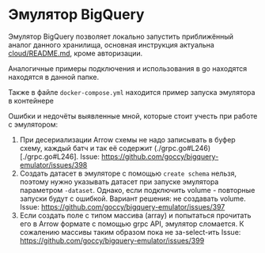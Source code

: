# Эмулятор BigQuery

Эмулятор BigQuery позволяет локально запустить приближённый аналог данного хранилища, 
основная инструкция актуальна [cloud/README.md](../cloud/README.md), кроме авторизации.

Аналогичные примеры подключения и использования в go находятся находятся в данной папке.

Также в файле `docker-compose.yml` находится пример запуска эмулятора в контейнере

Ошибки и недочёты выявленные мной, которые стоит учесть при работе с эмулятором:
1. При десериализации Arrow схемы не надо записывать в буфер схему, каждый батч и так её содержит (./grpc.go#L246)[./grpc.go#L246].
    Issue: https://github.com/goccy/bigquery-emulator/issues/398
2. Создать датасет в эмуляторе с помощью `create schema` нельзя, поэтому нужно указывать датасет при запуске эмулятора 
    параметром `-dataset`. Однако, если подключить volume - повторные запуски будут с ошибкой. 
    Вариант решения: не создавать volume.
    Issue: https://github.com/goccy/bigquery-emulator/issues/397
3. Если создать поле с типом массива (array) и попытаться прочитать его в Arrow формате с помощью grpc API, эмулятор сломается.
    К сожалению массивы таким образом пока не за-select-ить
    Issue: https://github.com/goccy/bigquery-emulator/issues/399